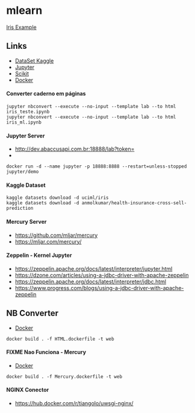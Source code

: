 # mlearn

[Iris Example](https://mybinder.org/v2/gh/frkr/mlearn/master?labpath=iris_teste.ipynb)

## Links

- [DataSet Kaggle](https://www.kaggle.com/datasets/uciml/iris)
- [Jupyter](https://jupyter.org/try-jupyter/lab/index.html)
- [Scikit](https://scikit-learn.org/stable/)
- [Docker](https://github.com/jupyter/docker-stacks)

#### Converter caderno em páginas
```shell
jupyter nbconvert --execute --no-input --template lab --to html iris_teste.ipynb
jupyter nbconvert --execute --no-input --template lab --to html iris_ml.ipynb
```

#### Jupyter Server
- http://dev.abaccusapi.com.br:18888/lab?token=
- 
```shell
docker run -d --name jupyter -p 18888:8888 --restart=unless-stopped jupyter/demo
```

#### Kaggle Dataset

```shell
kaggle datasets download -d uciml/iris
kaggle datasets download -d anmolkumar/health-insurance-cross-sell-prediction
```

#### Mercury Server
- https://github.com/mljar/mercury
- https://mljar.com/mercury/

#### Zeppelin - Kernel Jupyter
- https://zeppelin.apache.org/docs/latest/interpreter/jupyter.html
- https://dzone.com/articles/using-a-jdbc-driver-with-apache-zeppelin
- https://zeppelin.apache.org/docs/latest/interpreter/jdbc.html
- https://www.progress.com/blogs/using-a-jdbc-driver-with-apache-zeppelin

## NB Converter
- [Docker](HTML.dockerfile) 
```shell
docker build . -f HTML.dockerfile -t web
```

#### FIXME Nao Funciona - Mercury
- [Docker](Mercury.dockerfile)
```shell
docker build . -f Mercury.dockerfile -t web
```

#### NGINX Conector
- https://hub.docker.com/r/tiangolo/uwsgi-nginx/
